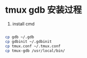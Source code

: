 # tmux gdb 安装过程

1. install cmd
```bash

cp gdb ~/.gdb
cp gdbinit ~/.gdbinit
cp tmux.conf ~/.tmux.conf
cp tmux-gdb /usr/local/bin/

```


